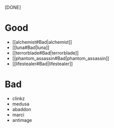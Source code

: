 [DONE]
# Good
- [[alchemist#Bad|alchemist]]
- [[luna#Bad|luna]]
- [[terrorblade#Bad|terrorblade]]
- [[phantom_assassin#Bad|phantom_assassin]]
- [[lifestealer#Bad|lifestealer]]
# Bad
- clinkz
- medusa
- abaddon
- marci
- antimage
